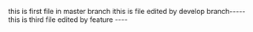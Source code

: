 this is first file in master branch
ithis is file edited by develop branch-----
this is third file edited by feature ----